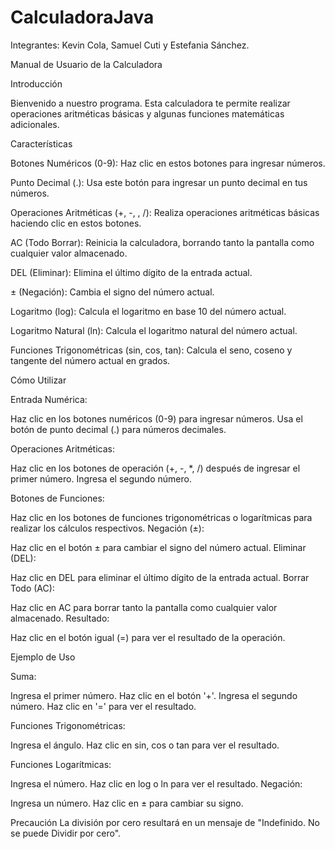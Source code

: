 # CalculadoraJava
Integrantes: Kevin Cola, Samuel Cuti y Estefania Sánchez.

Manual de Usuario de la Calculadora

Introducción

Bienvenido a nuestro programa. Esta calculadora te permite realizar operaciones aritméticas básicas y algunas funciones matemáticas adicionales.

Características

Botones Numéricos (0-9): Haz clic en estos botones para ingresar números.

Punto Decimal (.): Usa este botón para ingresar un punto decimal en tus números.

Operaciones Aritméticas (+, -, , /): Realiza operaciones aritméticas básicas haciendo clic en estos botones.

AC (Todo Borrar): Reinicia la calculadora, borrando tanto la pantalla como cualquier valor almacenado.

DEL (Eliminar): Elimina el último dígito de la entrada actual.

± (Negación): Cambia el signo del número actual.

Logaritmo (log): Calcula el logaritmo en base 10 del número actual.

Logaritmo Natural (ln): Calcula el logaritmo natural del número actual.

Funciones Trigonométricas (sin, cos, tan): Calcula el seno, coseno y tangente del número actual en grados.

Cómo Utilizar

Entrada Numérica:

Haz clic en los botones numéricos (0-9) para ingresar números.
Usa el botón de punto decimal (.) para números decimales.

Operaciones Aritméticas:

Haz clic en los botones de operación (+, -, *, /) después de ingresar el primer número.
Ingresa el segundo número.

Botones de Funciones:

Haz clic en los botones de funciones trigonométricas o logarítmicas para realizar los cálculos respectivos.
Negación (±):

Haz clic en el botón ± para cambiar el signo del número actual.
Eliminar (DEL):

Haz clic en DEL para eliminar el último dígito de la entrada actual.
Borrar Todo (AC):

Haz clic en AC para borrar tanto la pantalla como cualquier valor almacenado.
Resultado:

Haz clic en el botón igual (=) para ver el resultado de la operación.

Ejemplo de Uso

Suma:

Ingresa el primer número.
Haz clic en el botón '+'.
Ingresa el segundo número.
Haz clic en '=' para ver el resultado.

Funciones Trigonométricas:

Ingresa el ángulo.
Haz clic en sin, cos o tan para ver el resultado.

Funciones Logarítmicas:

Ingresa el número.
Haz clic en log o ln para ver el resultado.
Negación:

Ingresa un número.
Haz clic en ± para cambiar su signo.

Precaución
La división por cero resultará en un mensaje de "Indefinido. No se puede Dividir por cero".





